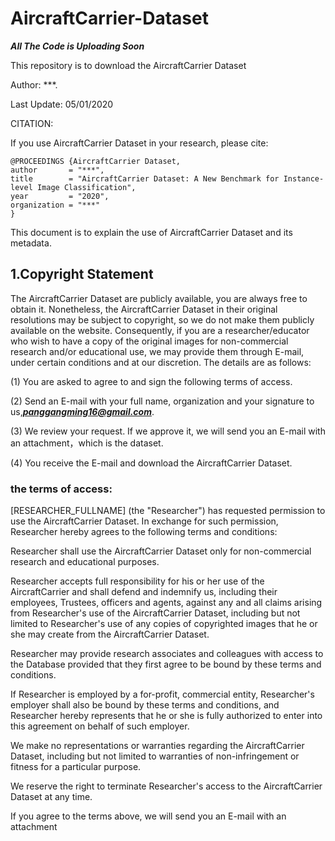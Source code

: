 # AircraftCarrier-Dataset

***All The Code is Uploading Soon***

This repository is to download the AircraftCarrier Dataset

Author: ***.

Last Update: 05/01/2020

CITATION:

If you use AircraftCarrier Dataset in your research, please cite:

	@PROCEEDINGS {AircraftCarrier Dataset,
	author       = "***",
	title        = "AircraftCarrier Dataset: A New Benchmark for Instance-level Image Classification",
	year         = "2020",
	organization = "***"
	}
	
This document is to explain the use of AircraftCarrier Dataset and its metadata.

## 1.Copyright Statement

  The AircraftCarrier Dataset are publicly available, you are always free to obtain it. Nonetheless, the AircraftCarrier Dataset in their original resolutions may be subject to copyright, so we do not make them publicly available on the website.
Consequently, if you are a researcher/educator who wish to have a copy of the original images for non-commercial research and/or educational use, we may provide them through E-mail, under certain conditions and at our discretion. The details are as follows:

(1) You are asked to agree to and sign the following terms of access.

(2) Send an E-mail with your full name, organization and your signature to us,***panggangming16@gmail.com***.

(3) We review your request. If we approve it, we will send you an E-mail with an attachment，which is the dataset.

(4) You receive the E-mail and download the AircraftCarrier Dataset.

### the terms of access:

  [RESEARCHER_FULLNAME] (the "Researcher") has requested permission to use the AircraftCarrier Dataset. In exchange for such permission, Researcher hereby agrees to the following terms and conditions:
  
  Researcher shall use the AircraftCarrier Dataset only for non-commercial research and educational purposes.
  
  Researcher accepts full responsibility for his or her use of the AircraftCarrier and shall defend and indemnify us, including their employees, Trustees, officers and agents, against any and all claims arising from Researcher's use of the AircraftCarrier Dataset, including but not limited to Researcher's use of any copies of copyrighted images that he or she may create from the AircraftCarrier Dataset.
  
  Researcher may provide research associates and colleagues with access to the Database provided that they first agree to be bound by these terms and conditions.
  
  If Researcher is employed by a for-profit, commercial entity, Researcher's employer shall also be bound by these terms and conditions, and Researcher hereby represents that he or she is fully authorized to enter into this agreement on behalf of such employer.
  
  We make no representations or warranties regarding the AircraftCarrier Dataset, including but not limited to warranties of non-infringement or fitness for a particular purpose.
  
  We reserve the right to terminate Researcher's access to the AircraftCarrier Dataset at any time.
  
  If you agree to the terms above, we will send you an E-mail with an attachment
